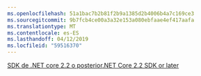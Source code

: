```yaml
---
ms.openlocfilehash: 51a1bac7b2b81f2b9a1385d2b4006b4a7c169ce3
ms.sourcegitcommit: 9b7fcb4ce00a3a32e153a080ebfaae4ef417aafa
ms.translationtype: MT
ms.contentlocale: es-ES
ms.lasthandoff: 04/12/2019
ms.locfileid: "59516370"
---
```

[<span data-ttu-id="89dc4-101">SDK de .NET core 2.2 o posterior</span><span class="sxs-lookup"><span data-stu-id="89dc4-101">.NET Core 2.2 SDK or later</span></span>](https://www.microsoft.com/net/download/all)
